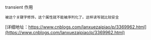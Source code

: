 
transient 作用
```
被这个关键字修饰，这个属性就不能被序列化了。这样读写就比较安全

```
[详细地址：https://www.cnblogs.com/lanxuezaipiao/p/3369962.html](https://www.cnblogs.com/lanxuezaipiao/p/3369962.html)